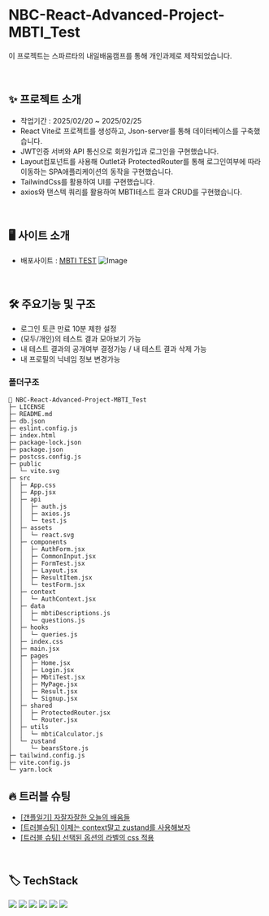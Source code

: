 # NBC-React-Advanced-Project-MBTI_Test

이 프로젝트는 스파르타의 내일배움캠프를 통해 개인과제로 제작되었습니다.

<br>

## ✨ 프로젝트 소개

- 작업기간 : 2025/02/20 ~ 2025/02/25
- React Vite로 프로젝트를 생성하고, Json-server를 통해 데이터베이스를 구축했습니다.
- JWT인증 서버와 API 통신으로 회원가입과 로그인을 구현했습니다.
- Layout컴포넌트를 사용해 Outlet과 ProtectedRouter를 통해 로그인여부에 따라 이동하는 SPA애플리케이션의 동작을 구현했습니다.
- TailwindCss를 활용하여 UI를 구현했습니다.
- axios와 탠스텍 쿼리를 활용하여 MBTI테스트 결과 CRUD를 구현했습니다.

<br>

## 🖥️ 사이트 소개

- 배포사이트 : [MBTI TEST](https://nbc-react-advanced-project-mbti-test.vercel.app/)
  ![Image](https://github.com/user-attachments/assets/df2651eb-5313-4e3c-b320-f193a267d1a5)

<br>

## 🛠️ 주요기능 및 구조

- 로그인 토큰 만료 10분 제한 설정
- (모두/개인)의 테스트 결과 모아보기 가능
- 내 테스트 결과의 공개여부 결정가능 / 내 테스트 결과 삭제 가능
- 내 프로필의 닉네임 정보 변경가능

### 폴더구조

```
📁 NBC-React-Advanced-Project-MBTI_Test
├─ LICENSE
├─ README.md
├─ db.json
├─ eslint.config.js
├─ index.html
├─ package-lock.json
├─ package.json
├─ postcss.config.js
├─ public
│  └─ vite.svg
├─ src
│  ├─ App.css
│  ├─ App.jsx
│  ├─ api
│  │  ├─ auth.js
│  │  ├─ axios.js
│  │  └─ test.js
│  ├─ assets
│  │  └─ react.svg
│  ├─ components
│  │  ├─ AuthForm.jsx
│  │  ├─ CommonInput.jsx
│  │  ├─ FormTest.jsx
│  │  ├─ Layout.jsx
│  │  ├─ ResultItem.jsx
│  │  └─ testForm.jsx
│  ├─ context
│  │  └─ AuthContext.jsx
│  ├─ data
│  │  ├─ mbtiDescriptions.js
│  │  └─ questions.js
│  ├─ hooks
│  │  └─ queries.js
│  ├─ index.css
│  ├─ main.jsx
│  ├─ pages
│  │  ├─ Home.jsx
│  │  ├─ Login.jsx
│  │  ├─ MbtiTest.jsx
│  │  ├─ MyPage.jsx
│  │  ├─ Result.jsx
│  │  └─ Signup.jsx
│  ├─ shared
│  │  ├─ ProtectedRouter.jsx
│  │  └─ Router.jsx
│  ├─ utils
│  │  └─ mbtiCalculator.js
│  └─ zustand
│     └─ bearsStore.js
├─ tailwind.config.js
├─ vite.config.js
└─ yarn.lock

```

## 🔥 트러블 슈팅

- [[갠플일기] 자잘자잘한 오늘의 배움들](https://mangoman-e-ya.tistory.com/78)
- [[트러블슈팅] 이제는 context말고 zustand를 사용해보자](https://mangoman-e-ya.tistory.com/79)
- [[트러블 슈팅] 선택된 옵션의 라벨의 css 적용](https://mangoman-e-ya.tistory.com/80)

<br>

## 🏷 TechStack

<img src="https://img.shields.io/badge/react-61DAFB?style=for-the-badge&logo=react&logoColor=black"> 
<img src="https://img.shields.io/badge/reactrouter-CA4245?style=for-the-badge&logo=reactrouter&logoColor=white"> 
<img src="https://img.shields.io/badge/reactquery-FF4154?style=for-the-badge&logo=reactquery&logoColor=white"> 

<img src="https://img.shields.io/badge/tailwindcss-06B6D4?style=for-the-badge&logo=tailwindcss&logoColor=white">
<img src="https://img.shields.io/badge/json-000000?style=for-the-badge&logo=json&logoColor=whtie">
<img src="https://img.shields.io/badge/axios-5A29E4?style=for-the-badge&logo=axios&logoColor=white">
